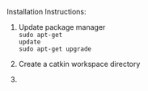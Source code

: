 Installation Instructions:

1. Update package manager <br>
<code>sudo apt-get update</code><br><code>sudo apt-get upgrade</code>

2. Create a catkin workspace directory

3. 
